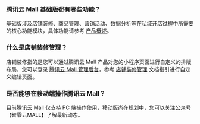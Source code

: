 ### 腾讯云 Mall 基础版都有哪些功能？
基础版涉及店铺装修、商品管理、营销活动、数据分析等在私域开店过程中所需要的核心功能模块，具体功能请参考 [产品概述](https://cloud.tencent.com/document/product/1576/72131)。

 
 ### 什么是店铺装修管理？

店铺装修指的是您可以通过腾讯云 Mall 产品对您的小程序页面进行自定义的排版布局，您可以登录 [腾讯云 Mall 管理后台](https://admin.ym.qq.com/login)，参考 [店铺装修管理](https://cloud.tencent.com/document/product/1576/72220) 文档指引进行自定义编辑页面。

### 是否能够在移动端操作腾讯云 Mall？

目前腾讯云 Mall 仅支持 PC 端操作使用，移动版尚在规划中，您可以关注公众号【智零云MALL】了解最新动态。

